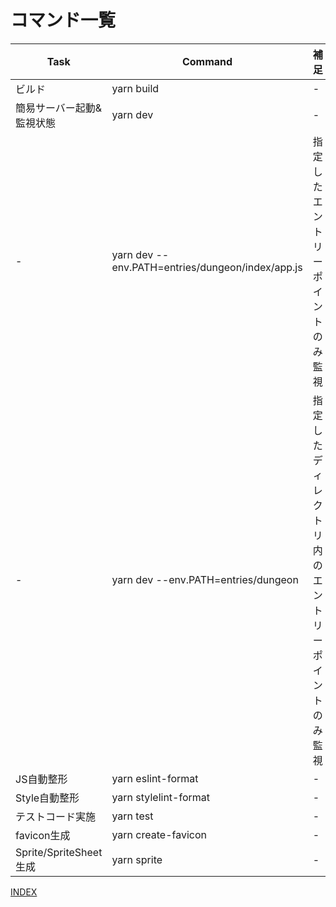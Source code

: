 # コマンド一覧

| Task | Command | 補足 |
| --- | --- | --- |
| ビルド | yarn build | - |
| 簡易サーバー起動&監視状態 | yarn dev | - |
| - | yarn dev --env.PATH=entries/dungeon/index/app.js | 指定したエントリーポイントのみ監視 |
| - | yarn dev --env.PATH=entries/dungeon | 指定したディレクトリ内のエントリーポイントのみ監視 |
| JS自動整形 | yarn eslint-format | - |
| Style自動整形 | yarn stylelint-format | - |
| テストコード実施 | yarn test | - |
| favicon生成 | yarn create-favicon | - |
| Sprite/SpriteSheet生成 | yarn sprite | - |

[INDEX](../index.md)

